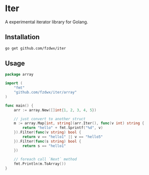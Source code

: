 # Iter

A experimental iterator library for Golang.

## Installation

```bash
go get github.com/fzdwx/iter
```

## Usage

```go
package array

import (
	"fmt"
	"github.com/fzdwx/iter/array"
)

func main() {
	arr := array.New([]int{1, 2, 3, 4, 5})

	// just convert to another struct
	m := array.Map[int, string](arr.Iter(), func(v int) string {
		return "hello" + fmt.Sprintf("%d", v)
	}).Filter(func(v string) bool {
		return v == "hello1" || v == "hello5"
	}).Filter(func(s string) bool {
		return s == "hello1"
	})
    
	// foreach call `Next` method
	fmt.Println(m.ToArray())
}
```
